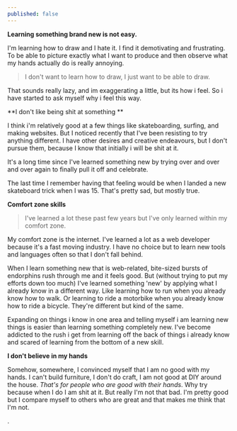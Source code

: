 ```yaml
---
published: false
---
```



**Learning something brand new is not easy.**

I'm learning how to draw and I hate it. I find it demotivating and frustrating. To be able to picture exactly what I want to produce and then observe what my hands actually do is really annoying.

> I don't want to learn how to draw, I just want to be able to draw.

That sounds really lazy, and im exaggerating a little, but its how i feel. So i have started to ask myself why i feel this way.

**I don't like being shit at something **

I think i'm relatively good at a few things like skateboarding, surfing, and making websites. But I noticed recently that I've been resisting to try anything different. I have other desires and creative endeavours, but I don't pursue them, because I know that initially i will be shit at it.

It's a long time since I've learned something new by trying over and over and over again to finally pull it off and celebrate.

The last time I remember having that feeling would be when I landed a new skateboard trick when I was 15. That's pretty sad, but mostly true.

**Comfort zone skills**

> I've learned a lot these past few years but I've only learned within my comfort zone.

My comfort zone is the internet. I've learned a lot as a web developer because it's a fast moving industry. I have no choice but to learn new tools and languages often so that I don't fall behind.

When I learn something new that is web-related, bite-sized bursts of endorphins rush through me and it feels good. But (without trying to put my efforts down too much) I've learned something 'new' by applying what I already know in a different way. Like learning how to run when you already know how to walk. Or learning to ride a motorbike when you already know how to ride a bicycle. They're different but kind of the same.

Expanding on things i know in one area and telling myself i am learning new things is easier than learning something completely new. I've become addicted to the rush i get from learning off the back of things i already know and scared of learning from the bottom of a new skill.

**I don't believe in my hands**

Somehow, somewhere, I convinced myself that I am no good with my hands. I can't build furniture, I don't do craft, I am not good at DIY around the house. _That's for people who are good with their hands_. Why try because when I do I am shit at it. But really I'm not that bad. I'm pretty good but I compare myself to others who are great and that makes me think that I'm not.

.
